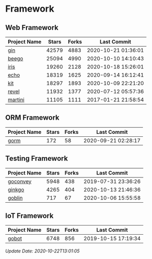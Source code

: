 # Framework

## Web Framework
| Project Name | Stars | Forks | Last Commit |
| ------------ | ----- | ----- | ----------- |
| [gin](https://github.com/gin-gonic/gin) | 42579 | 4883 | 2020-10-21 01:36:01 |
| [beego](https://github.com/astaxie/beego) | 25094 | 4990 | 2020-10-10 14:10:43 |
| [iris](https://github.com/kataras/iris) | 19260 | 2128 | 2020-10-18 15:26:01 |
| [echo](https://github.com/labstack/echo) | 18319 | 1625 | 2020-09-14 16:12:41 |
| [kit](https://github.com/go-kit/kit) | 18297 | 1893 | 2020-10-09 22:21:20 |
| [revel](https://github.com/revel/revel) | 11932 | 1377 | 2020-07-12 05:57:36 |
| [martini](https://github.com/go-martini/martini) | 11105 | 1111 | 2017-01-21 21:58:54 |

## ORM Framework
| Project Name | Stars | Forks | Last Commit |
| ------------ | ----- | ----- | ----------- |
| [gorm](https://github.com/jinzhu/gorm) | 172 | 58 | 2020-09-21 02:28:17 |

## Testing Framework
| Project Name | Stars | Forks | Last Commit |
| ------------ | ----- | ----- | ----------- |
| [goconvey](https://github.com/smartystreets/goconvey) | 5948 | 438 | 2019-07-31 23:36:26 |
| [ginkgo](https://github.com/onsi/ginkgo) | 4265 | 404 | 2020-10-13 21:46:36 |
| [goblin](https://github.com/franela/goblin) | 717 | 67 | 2020-10-06 15:55:58 |

## IoT Framework
| Project Name | Stars | Forks | Last Commit |
| ------------ | ----- | ----- | ----------- |
| [gobot](https://github.com/hybridgroup/gobot) | 6748 | 856 | 2019-10-15 17:19:34 |

*Update Date: 2020-10-22T13:01:05*